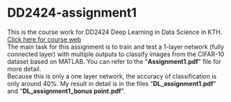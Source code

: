 # DD2424-assignment1
This is the course work for DD2424 Deep Learning in Data Science in KTH. <br />
[Click here for course web](https://www.kth.se/student/kurser/kurs/DD2424?l=en "悬停显示") <br />
The main task for this assignment is to train and test a 1-layer network (fully connected layer) with multiple outputs to classify images from the CIFAR-10 dataset based on MATLAB. You can refer to the "**Assignment1.pdf**" file for more detail. <br />
Because this is only a one layer network, the accuracy of classification is only around 40%. My result in detail is in the files "**DL_assignment1.pdf**" and "**DL_assignment1_bonus point.pdf**".
